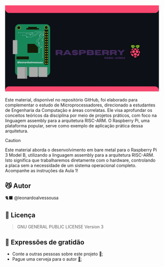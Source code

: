 ![Texto Alternativo](https://raw.githubusercontent.com/leonardoalvessousa/RaspAsmBareMetal/refs/heads/main/rpiIMG.jpg)

Este material, disponível no repositório GitHub, foi elaborado para complementar o estudo de Microprocessadores, direcionado a estudantes de Engenharia da Computação e áreas correlatas. Ele visa aprofundar os conceitos teóricos da disciplina por meio de projetos práticos, com foco na linguagem assembly para a arquitetura RISC-ARM. O Raspberry Pi, uma plataforma popular, serve como exemplo de aplicação prática dessa arquitetura.

> [!CAUTION]
> Este material aborda o desenvolvimento em bare metal para o Raspberry Pi 3 Model B, utilizando a linguagem assembly para a arquitetura RISC-ARM. Isto significa que trabalharemos diretamente com o hardware, controlando a placa sem a necessidade de um sistema operacional completo. Acompanhe as instruções da Aula 1!

## 😼 Autor

 🐈‍⬛ @leonardoalvessousa

## 📄 Licença

   >GNU GENERAL PUBLIC LICENSE Version 3
>
## 🎁 Expressões de gratidão

- Conte a outras pessoas sobre este projeto 📢;
- Pague uma cerveja para o autor **[🍺](https://nubank.com.br/cobrar/f7g6w/6755dd2c-8e3d-4c14-9976-b1afefc8ae07)**;

